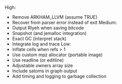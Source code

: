 High:
* Remove ARKHAM_LLVM (assume TRUE)
* Recover from parser error instead of exit
Medium:
* Output Rlyeh when saving bitcode
* Snapshot (and jemalloc integration)
* Exact GC (interpret stack)
* Integrate log and trace
Low:
* Inflate cells when refs > 1
* Use custom mpz allocator (portable image)
* Use readline (or editline)
* Adjustable owners array size
* Include satoms in graph output
* Add timing and logging to garbage collection
